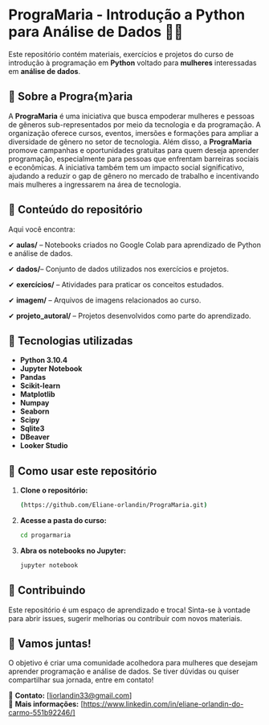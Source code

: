 # **PrograMaria - Introdução a Python para Análise de Dados** 💜🐍  

Este repositório contém materiais, exercícios e projetos do curso de introdução à programação em **Python** voltado para **mulheres** interessadas em **análise de dados**.  

## 📌 **Sobre a Progra{m}aria**  
A **PrograMaria** é uma iniciativa que busca empoderar mulheres e pessoas de gêneros sub-representados por meio da tecnologia e da programação. A organização oferece cursos, eventos, imersões e formações para ampliar a diversidade de gênero no setor de tecnologia.
Além disso, a **PrograMaria** promove campanhas e oportunidades gratuitas para quem deseja aprender programação, especialmente para pessoas que enfrentam barreiras sociais e econômicas. A iniciativa também tem um impacto social significativo, ajudando a reduzir o gap de gênero no mercado de trabalho e incentivando mais mulheres a ingressarem na área de tecnologia.  

## 📂 **Conteúdo do repositório**  
Aqui você encontra:  
 
✔ **aulas/** – Notebooks criados no Google Colab para aprendizado de Python e análise de dados.

✔ **dados/**– Conjunto de dados utilizados nos exercícios e projetos.

✔ **exercícios/** – Atividades para praticar os conceitos estudados.

✔ **imagem/** – Arquivos de imagens relacionados ao curso.

✔ **projeto_autoral/** – Projetos desenvolvidos como parte do aprendizado.


## 🔧 **Tecnologias utilizadas**  
- **Python 3.10.4** 
- **Jupyter Notebook**  
- **Pandas**
- **Scikit-learn**
- **Matplotlib**
- **Numpay**
- **Seaborn**
- **Scipy**
- **Sqlite3**
- **DBeaver**
- **Looker Studio**

## 🚀 **Como usar este repositório**  
1. **Clone o repositório:**  
   ```bash
   (https://github.com/Eliane-orlandin/PrograMaria.git)
   ```
2. **Acesse a pasta do curso:**  
   ```bash
   cd progarmaria
   ```
3. **Abra os notebooks no Jupyter:**  
   ```bash
   jupyter notebook
   ```

## 🤝 **Contribuindo**  
Este repositório é um espaço de aprendizado e troca! Sinta-se à vontade para abrir issues, sugerir melhorias ou contribuir com novos materiais.  

## 💜 **Vamos juntas!**  
O objetivo é criar uma comunidade acolhedora para mulheres que desejam aprender programação e análise de dados. Se tiver dúvidas ou quiser compartilhar sua jornada, entre em contato!  

📩 **Contato:** [liorlandin33@gmail.com]  
🔗 **Mais informações:** [https://www.linkedin.com/in/eliane-orlandin-do-carmo-551b92246/]  



